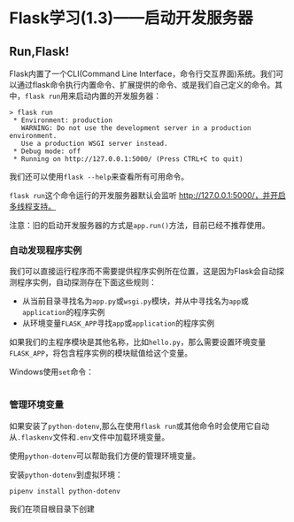 # Flask学习(1.3)——启动开发服务器

## Run,Flask!

Flask内置了一个CLI(Command Line Interface，命令行交互界面)系统。我们可以通过flask命令执行内置命令、扩展提供的命令、或是我们自己定义的命令。其中，`flask run`用来启动内置的开发服务器：

```shell
> flask run
 * Environment: production
   WARNING: Do not use the development server in a production environment.
   Use a production WSGI server instead.
 * Debug mode: off
 * Running on http://127.0.0.1:5000/ (Press CTRL+C to quit)
```

我们还可以使用`flask --help`来查看所有可用命令。

`flask run`这个命令运行的开发服务器默认会监听 http://127.0.0.1:5000/，并开启多线程支持。

注意：旧的启动开发服务器的方式是`app.run()`方法，目前已经不推荐使用。

### 自动发现程序实例

我们可以直接运行程序而不需要提供程序实例所在位置，这是因为Flask会自动探测程序实例，自动探测存在下面这些规则：

- 从当前目录寻找名为`app.py`或`wsgi.py`模块，并从中寻找名为`app`或`application`的程序实例
- 从环境变量`FLASK_APP`寻找`app`或`application`的程序实例

如果我们的主程序模块是其他名称，比如`hello.py`，那么需要设置环境变量`FLASK_APP`，将包含程序实例的模块赋值给这个变量。

Windows使用`set`命令：

```shell

```

### 管理环境变量

如果安装了`python-dotenv`,那么在使用`flask run`或其他命令时会使用它自动从`.flaskenv`文件和`.env`文件中加载环境变量。

使用`python-dotenv`可以帮助我们方便的管理环境变量。

安装`python-dotenv`到虚拟环境：

```shell
pipenv install python-dotenv
```

我们在项目根目录下创建